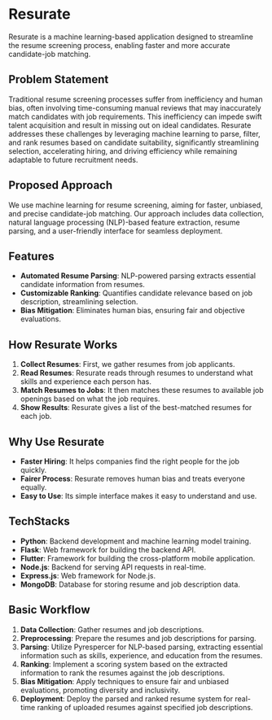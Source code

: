 # Resurate

Resurate is a machine learning-based application designed to streamline the resume screening process, enabling faster and more accurate candidate-job matching.

## Problem Statement

Traditional resume screening processes suffer from inefficiency and human bias, often involving time-consuming manual reviews that may inaccurately match candidates with job requirements. This inefficiency can impede swift talent acquisition and result in missing out on ideal candidates. Resurate addresses these challenges by leveraging machine learning to parse, filter, and rank resumes based on candidate suitability, significantly streamlining selection, accelerating hiring, and driving efficiency while remaining adaptable to future recruitment needs.

## Proposed Approach

We use machine learning for resume screening, aiming for faster, unbiased, and precise candidate-job matching. Our approach includes data collection, natural language processing (NLP)-based feature extraction, resume parsing, and a user-friendly interface for seamless deployment.

## Features

- **Automated Resume Parsing**: NLP-powered parsing extracts essential candidate information from resumes.
- **Customizable Ranking**: Quantifies candidate relevance based on job description, streamlining selection.
- **Bias Mitigation**: Eliminates human bias, ensuring fair and objective evaluations.

## How Resurate Works

1. **Collect Resumes**: First, we gather resumes from job applicants.
2. **Read Resumes**: Resurate reads through resumes to understand what skills and experience each person has.
3. **Match Resumes to Jobs**: It then matches these resumes to available job openings based on what the job requires.
4. **Show Results**:  Resurate gives a list of the best-matched resumes for each job.

## Why Use Resurate

- **Faster Hiring**: It helps companies find the right people for the job quickly.
- **Fairer Process**: Resurate removes human bias and treats everyone equally.
- **Easy to Use**: Its simple interface makes it easy to understand and use.

## TechStacks

- **Python**: Backend development and machine learning model training.
- **Flask**: Web framework for building the backend API.
- **Flutter**: Framework for building the cross-platform mobile application.
- **Node.js**: Backend for serving API requests in real-time.
- **Express.js**: Web framework for Node.js.
- **MongoDB**: Database for storing resume and job description data.

## Basic Workflow

1. **Data Collection**: Gather resumes and job descriptions.
2. **Preprocessing**: Prepare the resumes and job descriptions for parsing.
3. **Parsing**: Utilize Pyrespercer for NLP-based parsing, extracting essential information such as skills, experience, and education from the resumes.
4. **Ranking**: Implement a scoring system based on the extracted information to rank the resumes against the job descriptions.
5. **Bias Mitigation**: Apply techniques to ensure fair and unbiased evaluations, promoting diversity and inclusivity.
6. **Deployment**: Deploy the parsed and ranked resume system for real-time ranking of uploaded resumes against specified job descriptions.
